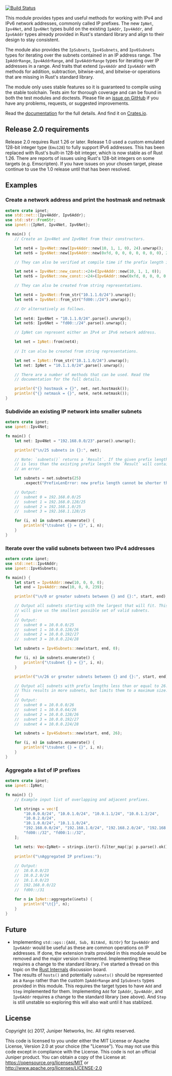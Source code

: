 [![Build Status](https://travis-ci.org/krisprice/ipnet.svg?branch=master)](https://travis-ci.org/krisprice/ipnet)

This module provides types and useful methods for working with IPv4 and IPv6 network addresses, commonly called IP prefixes. The new `IpNet`, `Ipv4Net`, and `Ipv6Net` types build on the existing `IpAddr`, `Ipv4Addr`, and `Ipv6Addr` types already provided in Rust's standard library and align to their design to stay consistent.

The module also provides the `IpSubnets`, `Ipv4Subnets`, and `Ipv6Subnets` types for iterating over the subnets contained in an IP address range. The `IpAddrRange`, `Ipv4AddrRange`, and `Ipv6AddrRange` types for iterating over IP addresses in a range. And traits that extend `Ipv4Addr` and `Ipv6Addr` with methods for addition, subtraction, bitwise-and, and bitwise-or operations that are missing in Rust's standard library.

The module only uses stable features so it is guaranteed to compile using the stable toolchain. Tests aim for thorough coverage and can be found in both the test modules and doctests. Please file an [issue on GitHub] if you have any problems, requests, or suggested improvements.

Read the [documentation] for the full details. And find it on [Crates.io].

[documentation]: https://docs.rs/ipnet/
[Crates.io]: https://crates.io/crates/ipnet
[issue on GitHub]: https://github.com/krisprice/ipnet/issues

## Release 2.0 requirements

Release 2.0 requires Rust 1.26 or later. Release 1.0 used a custom emulated 128-bit integer type (`Emu128`) to fully support IPv6 addresses. This has been replaced with Rust's built-in 128-bit integer, which is now stable as of Rust 1.26. There are reports of issues using Rust's 128-bit integers on some targets (e.g. Emscripten). If you have issues on your chosen target, please continue to use the 1.0 release until that has been resolved.

## Examples

### Create a network address and print the hostmask and netmask

```rust
extern crate ipnet;
use std::net::{Ipv4Addr, Ipv6Addr};
use std::str::FromStr;
use ipnet::{IpNet, Ipv4Net, Ipv6Net};

fn main() {
    // Create an Ipv4Net and Ipv6Net from their constructors.

    let net4 = Ipv4Net::new(Ipv4Addr::new(10, 1, 1, 0), 24).unwrap();
    let net6 = Ipv6Net::new(Ipv6Addr::new(0xfd, 0, 0, 0, 0, 0, 0, 0), 24).unwrap();

    // They can also be verified at compile time if the prefix length is known at compile time.

    let net4 = Ipv4Net::new_const::<24>(Ipv4Addr::new(10, 1, 1, 0));
    let net6 = Ipv6Net::new_const::<24>(Ipv6Addr::new(0xfd, 0, 0, 0, 0, 0, 0, 0));

    // They can also be created from string representations.

    let net4 = Ipv4Net::from_str("10.1.1.0/24").unwrap();
    let net6 = Ipv6Net::from_str("fd00::/24").unwrap();

    // Or alternatively as follows.
    
    let net4: Ipv4Net = "10.1.1.0/24".parse().unwrap();
    let net6: Ipv6Net = "fd00::/24".parse().unwrap();

    // IpNet can represent either an IPv4 or IPv6 network address.

    let net = IpNet::from(net4);
    
    // It can also be created from string representations.

    let net = IpNet::from_str("10.1.1.0/24").unwrap();
    let net: IpNet = "10.1.1.0/24".parse().unwrap();

    // There are a number of methods that can be used. Read the
    // documentation for the full details.

    println!("{} hostmask = {}", net, net.hostmask());
    println!("{} netmask = {}", net4, net4.netmask());
}
```

### Subdivide an existing IP network into smaller subnets

```rust
extern crate ipnet;
use ipnet::Ipv4Net;

fn main() {
    let net: Ipv4Net = "192.168.0.0/23".parse().unwrap();

    println!("\n/25 subnets in {}:", net);

    // Note: `subnets()` returns a `Result`. If the given prefix length
    // is less than the existing prefix length the `Result` will contain
    // an error.

    let subnets = net.subnets(25)
        .expect("PrefixLenError: new prefix length cannot be shorter than existing");

    // Output:
    //  subnet 0 = 192.168.0.0/25
    //  subnet 1 = 192.168.0.128/25
    //  subnet 2 = 192.168.1.0/25
    //  subnet 3 = 192.168.1.128/25

    for (i, n) in subnets.enumerate() {
        println!("\tsubnet {} = {}", i, n);
    }
}
```

### Iterate over the valid subnets between two IPv4 addresses

```rust
extern crate ipnet;
use std::net::Ipv4Addr;
use ipnet::Ipv4Subnets;

fn main() {
    let start = Ipv4Addr::new(10, 0, 0, 0);
    let end = Ipv4Addr::new(10, 0, 0, 239);

    println!("\n/0 or greater subnets between {} and {}:", start, end);

    // Output all subnets starting with the largest that will fit. This
    // will give us the smallest possible set of valid subnets.
    //
    // Output:
    //  subnet 0 = 10.0.0.0/25
    //  subnet 1 = 10.0.0.128/26
    //  subnet 2 = 10.0.0.192/27
    //  subnet 3 = 10.0.0.224/28

    let subnets = Ipv4Subnets::new(start, end, 0);

    for (i, n) in subnets.enumerate() {
        println!("\tsubnet {} = {}", i, n);
    }

    println!("\n/26 or greater subnets between {} and {}:", start, end);

    // Output all subnets with prefix lengths less than or equal to 26.
    // This results in more subnets, but limits them to a maximum size.
    //
    // Output:
    //  subnet 0 = 10.0.0.0/26
    //  subnet 1 = 10.0.0.64/26
    //  subnet 2 = 10.0.0.128/26
    //  subnet 3 = 10.0.0.192/27
    //  subnet 4 = 10.0.0.224/28

    let subnets = Ipv4Subnets::new(start, end, 26);

    for (i, n) in subnets.enumerate() {
        println!("\tsubnet {} = {}", i, n);
    }
}
```

### Aggregate a list of IP prefixes

```rust
extern crate ipnet;
use ipnet::IpNet;

fn main() {}
    // Example input list of overlapping and adjacent prefixes.

    let strings = vec![
        "10.0.0.0/24", "10.0.1.0/24", "10.0.1.1/24", "10.0.1.2/24",
        "10.0.2.0/24",
        "10.1.0.0/24", "10.1.1.0/24",
        "192.168.0.0/24", "192.168.1.0/24", "192.168.2.0/24", "192.168.3.0/24",
        "fd00::/32", "fd00:1::/32",
    ];

    let nets: Vec<IpNet> = strings.iter().filter_map(|p| p.parse().ok()).collect();
    
    println!("\nAggregated IP prefixes:");
    
    // Output:
    //  10.0.0.0/23
    //  10.0.2.0/24
    //  10.1.0.0/23
    //  192.168.0.0/22
    //  fd00::/31
    
    for n in IpNet::aggregate(&nets) {
        println!("\t{}", n);
    }
}
```

## Future

* Implementing `std::ops::{Add, Sub, BitAnd, BitOr}` for `Ipv4Addr` and `Ipv6Addr` would be useful as these are common operations on IP addresses. If done, the extension traits provided in this module would be removed and the major version incremented. Implementing these requires a change to the standard library. I've started a thread on this topic on the [Rust Internals](https://internals.rust-lang.org/t/pre-rfc-implementing-add-sub-bitand-bitor-for-ipaddr-ipv4addr-ipv6addr/) discussion board.
* The results of `hosts()` and potentially `subnets()` should be represented as a `Range` rather than the custom `IpAddrRange` and `IpSubnets` types provided in this module. This requires the target types to have `Add` and `Step` implemented for them. Implementing `Add` for `IpAddr`, `Ipv4Addr`, and `Ipv6Addr` requires a change to the standard library (see above). And `Step` is still unstable so exploring this will also wait until it has stablized.

## License

Copyright (c) 2017, Juniper Networks, Inc. All rights reserved.

This code is licensed to you under either the MIT License or Apache License, Version 2.0 at your choice (the "License"). You may not use this code except in compliance with the License. This code is not an official Juniper product. You can obtain a copy of the License at: https://opensource.org/licenses/MIT or http://www.apache.org/licenses/LICENSE-2.0
